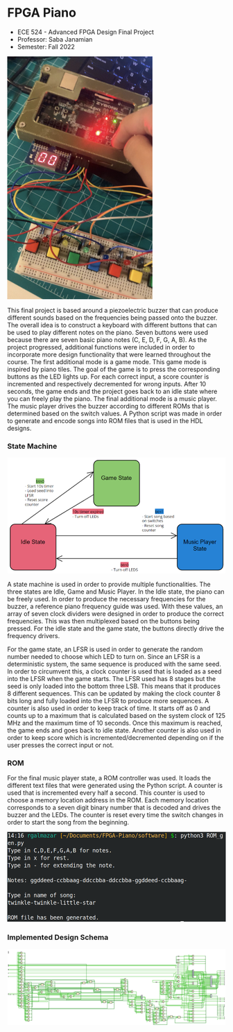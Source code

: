 # FPGA Piano

- ECE 524 - Advanced FPGA Design Final Project
- Professor: Saba Janamian
- Semester: Fall 2022

![hardware](./media/hardware.png)

This final project is based around a piezoelectric buzzer that can produce different sounds based on the frequencies being passed onto the buzzer. The overall idea is to construct a keyboard with different buttons that can be used to play different notes on the piano. Seven buttons were used because there are seven basic piano notes (C, E, D, F, G, A, B). As the project progressed, additional functions were included in order to incorporate more design functionality that were learned throughout the course. The first additional mode is a game mode. This game mode is inspired by piano tiles. The goal of the game is to press the corresponding buttons as the LED lights up. For each correct input, a score counter is incremented and respectively decremented for wrong inputs. After 10 seconds, the game ends and the project goes back to an idle state where you can freely play the piano. The final additional mode is a music player. The music player drives the buzzer according to different ROMs that is determined based on the switch values. A Python script was made in order to generate and encode songs into ROM files that is used in the HDL designs.

### State Machine

![state machine](./media/state_diagram.png)

A state machine is used in order to provide multiple functionalities. The three states are Idle, Game and Music Player. In the Idle state, the piano can be freely used. In order to produce the necessary frequencies for the buzzer, a reference piano frequency guide was used. With these values, an array of seven clock dividers were designed in order to produce the correct frequencies. This was then multiplexed based on the buttons being pressed. For the idle state and the game state, the buttons directly drive the frequency drivers.

For the game state, an LFSR is used in order to generate the random number needed to choose which LED to turn on. Since an LFSR is a deterministic system, the same sequence is produced with the same seed. In order to circumvent this, a clock counter is used that is loaded as a seed into the LFSR when the game starts. The LFSR used has 8 stages but the seed is only loaded into the bottom three LSB. This means that it produces 8 different sequences. This can be updated by making the clock counter 8 bits long and fully loaded into the LFSR to produce more sequences. A counter is also used in order to keep track of time. It starts off as 0 and counts up to a maximum that is calculated based on the system clock of 125 MHz and the maximum time of 10 seconds. Once this maximum is reached, the game ends and goes back to idle state. Another counter is also used in order to keep score which is incremented/decremented depending on if the user presses the correct input or not.

### ROM

For the final music player state, a ROM controller was used. It loads the different text files that were generated using the Python script. A counter is used that is incremented every half a second. This counter is used to choose a memory location address in the ROM. Each memory location corresponds to a seven digit binary number that is decoded and drives the buzzer and the LEDs. The counter is reset every time the switch changes in order to start the song from the beginning.

![script demo](./media/script.png)

### Implemented Design Schema

![implemented design](./media/implemented_design.png)
